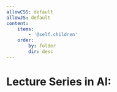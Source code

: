 ```yaml
---
allowCSS: default
allowJS: default
content:
    items:
        - '@self.children'
    order:
        by: folder
        dir: desc
---
```


 Lecture Series in AI: 
===

